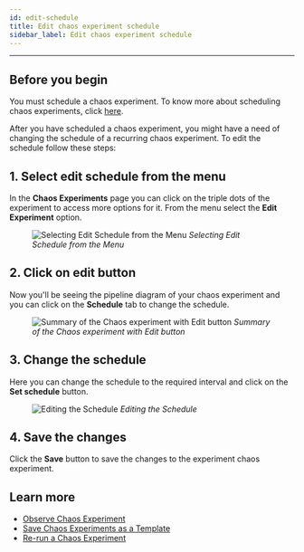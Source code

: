 ```yaml
---
id: edit-schedule
title: Edit chaos experiment schedule
sidebar_label: Edit chaos experiment schedule
---
```


---

## Before you begin

You must schedule a chaos experiment. To know more about scheduling chaos experiments, click [here](schedule-experiment.md).

After you have scheduled a chaos experiment, you might have a need of changing the schedule of a recurring chaos experiment. To edit the schedule follow these steps:

## 1. Select edit schedule from the menu

In the **Chaos Experiments** page you can click on the triple dots of the experiment to access more options for it. From the menu select the **Edit Experiment** option.

<figure>
<img src={require('../assets/user-guides/injecting-fault/edit-schedule/schedule-menu.png').default} alt="Selecting Edit Schedule from the Menu" />
<i>Selecting Edit Schedule from the Menu</i>
</figure>

## 2. Click on edit button

Now you'll be seeing the pipeline diagram of your chaos experiment and you can click on the **Schedule** tab to change the schedule.

<figure>
<img src={require('../assets/user-guides/injecting-fault/edit-schedule/edit-schedule-page.png').default} alt="Summary of the Chaos experiment with Edit button" />
<i>Summary of the Chaos experiment with Edit button</i>
</figure>

## 3. Change the schedule

Here you can change the schedule to the required interval and click on the **Set schedule** button.

<figure>
<img src={require('../assets/user-guides/injecting-fault/edit-schedule/edit-schedule.png').default} alt="Editing the Schedule" />
<i>Editing the Schedule</i>
</figure>

## 4. Save the changes

Click the **Save** button to save the changes to the experiment chaos experiment.

## Learn more

- [Observe Chaos Experiment](observe-experiment.md)
- [Save Chaos Experiments as a Template](save-as-template.md)
- [Re-run a Chaos Experiment](re-run-experiment.md)
